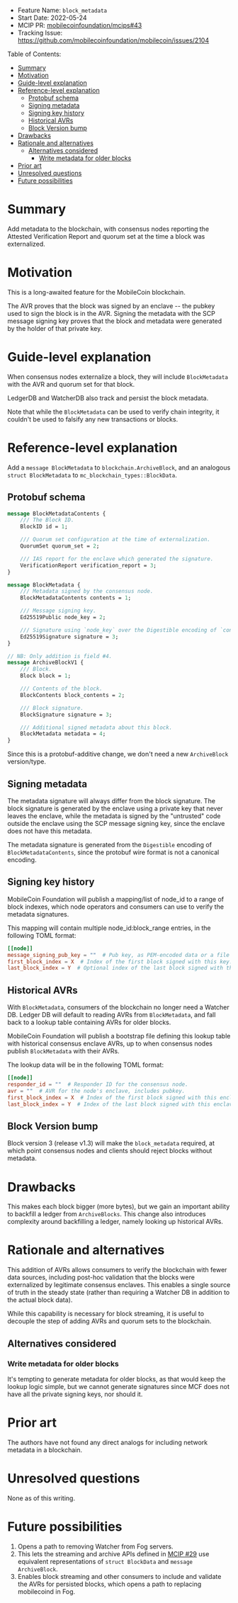 * Feature Name: `block_metadata`
* Start Date: 2022-05-24
* MCIP PR: [mobilecoinfoundation/mcips#43](https://github.com/mobilecoinfoundation/mcips/pull/43)
* Tracking Issue: https://github.com/mobilecoinfoundation/mobilecoin/issues/2104

Table of Contents:
- [Summary](#summary)
- [Motivation](#motivation)
- [Guide-level explanation](#guide-level-explanation)
- [Reference-level explanation](#reference-level-explanation)
  - [Protobuf schema](#protobuf-schema)
  - [Signing metadata](#signing-metadata)
  - [Signing key history](#signing-key-history)
  - [Historical AVRs](#historical-avrs)
  - [Block Version bump](#block-version-bump)
- [Drawbacks](#drawbacks)
- [Rationale and alternatives](#rationale-and-alternatives)
  - [Alternatives considered](#alternatives-considered)
    - [Write metadata for older blocks](#write-metadata-for-older-blocks)
- [Prior art](#prior-art)
- [Unresolved questions](#unresolved-questions)
- [Future possibilities](#future-possibilities)

# Summary
[summary]: #summary

Add metadata to the blockchain, with consensus nodes reporting the Attested
Verification Report and quorum set at the time a block was externalized.

# Motivation
[motivation]: #motivation

This is a long-awaited feature for the MobileCoin blockchain.

The AVR proves that the block was signed by an enclave -- the pubkey used to
sign the block is in the AVR. Signing the metadata with the SCP message signing
key proves that the block and metadata were generated by the holder of that
private key.

# Guide-level explanation
[guide-level-explanation]: #guide-level-explanation

When consensus nodes externalize a block, they will include `BlockMetadata` with
the AVR and quorum set for that block.

LedgerDB and WatcherDB also track and persist the block metadata.

Note that while the `BlockMetadata` can be used to verify chain integrity, it
couldn't be used to falsify any new transactions or blocks.

# Reference-level explanation
[reference-level-explanation]: #reference-level-explanation

Add a `message BlockMetadata` to `blockchain.ArchiveBlock`, and an analogous
`struct BlockMetadata` to `mc_blockchain_types::BlockData`.

## Protobuf schema

```protobuf
message BlockMetadataContents {
    /// The Block ID.
    BlockID id = 1;

    /// Quorum set configuration at the time of externalization.
    QuorumSet quorum_set = 2;

    /// IAS report for the enclave which generated the signature.
    VerificationReport verification_report = 3;
}

message BlockMetadata {
    /// Metadata signed by the consensus node.
    BlockMetadataContents contents = 1;

    /// Message signing key.
    Ed25519Public node_key = 2;

    /// Signature using `node_key` over the Digestible encoding of `contents`.
    Ed25519Signature signature = 3;
}

// NB: Only addition is field #4.
message ArchiveBlockV1 {
    /// Block.
    Block block = 1;

    /// Contents of the block.
    BlockContents block_contents = 2;

    /// Block signature.
    BlockSignature signature = 3;

    /// Additional signed metadata about this block.
    BlockMetadata metadata = 4;
}
```

Since this is a protobuf-additive change, we don't need a new `ArchiveBlock`
version/type.

## Signing metadata
The metadata signature will always differ from the block signature. The block
signature is generated by the enclave using a private key that never leaves the
enclave, while the metadata is signed by the "untrusted" code outside the
enclave using the SCP message signing key, since the enclave does not have this
metadata.

The metadata signature is generated from the `Digestible` encoding of
`BlockMetadataContents`, since the protobuf wire format is not a canonical
encoding.

## Signing key history
MobileCoin Foundation will publish a mapping/list of node_id to a range of block
indexes, which node operators and consumers can use to verify the metadata
signatures.

This mapping will contain multiple node_id:block_range entries, in the following
TOML format:
```toml
[[node]]
message_signing_pub_key = ""  # Pub key, as PEM-encoded data or a file path containing such data.
first_block_index = X  # Index of the first block signed with this key.
last_block_index = Y  # Optional index of the last block signed with this key.
```

## Historical AVRs
With `BlockMetadata`, consumers of the blockchain no longer need a Watcher DB.
Ledger DB will default to reading AVRs from `BlockMetadata`, and fall back to a
lookup table containing AVRs for older blocks.

MobileCoin Foundation will publish a bootstrap file defining this lookup table
with historical consensus enclave AVRs, up to when consensus nodes publish
`BlockMetadata` with their AVRs.

The lookup data will be in the following TOML format:
```toml
[[node]]
responder_id = ""  # Responder ID for the consensus node.
avr = ""  # AVR for the node's enclave, includes pubkey.
first_block_index = X  # Index of the first block signed with this enclave.
last_block_index = Y  # Index of the last block signed with this enclave.
```

## Block Version bump
Block version 3 (release v1.3) will make the `block_metadata` required, at which
point consensus nodes and clients should reject blocks without metadata.


# Drawbacks
[drawbacks]: #drawbacks

This makes each block bigger (more bytes), but we gain an important ability to
backfill a ledger from `ArchiveBlocks`. This change also introduces complexity
around backfilling a ledger, namely looking up historical AVRs.

# Rationale and alternatives
[rationale-and-alternatives]: #rationale-and-alternatives

This addition of AVRs allows consumers to verify the blockchain with fewer data
sources, including post-hoc validation that the blocks were externalized by
legitimate consensus enclaves. This enables a single source of truth in the
steady state (rather than requiring a Watcher DB in addition to the actual block
data).

While this capability is necessary for block streaming, it is useful to decouple
the step of adding AVRs and quorum sets to the blockchain.

## Alternatives considered
### Write metadata for older blocks
It's tempting to generate metadata for older blocks, as that would keep the
lookup logic simple, but we cannot generate signatures since MCF does not have
all the private signing keys, nor should it.

# Prior art
[prior-art]: #prior-art

The authors have not found any direct analogs for including network metadata in
a blockchain.

# Unresolved questions
[unresolved-questions]: #unresolved-questions

None as of this writing.

# Future possibilities
[future-possibilities]: #future-possibilities

1. Opens a path to removing Watcher from Fog servers.
1. This lets the streaming and archive APIs defined in
   [MCIP #29](0029-block-streaming.md) use equivalent representations of
   `struct BlockData` and `message ArchiveBlock`.
1. Enables block streaming and other consumers to include and validate the AVRs
   for persisted blocks, which opens a path to replacing mobilecoind in Fog.
